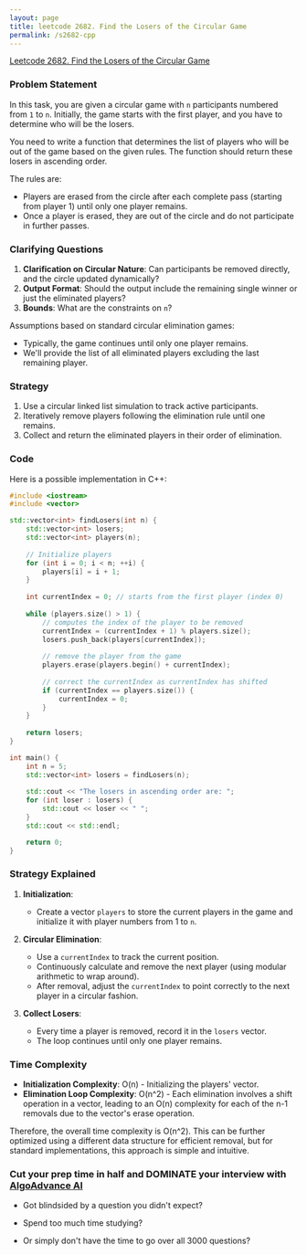 ```yaml
---
layout: page
title: leetcode 2682. Find the Losers of the Circular Game
permalink: /s2682-cpp
---
```

[Leetcode 2682. Find the Losers of the Circular Game](https://algoadvance.github.io/algoadvance/l2682)
### Problem Statement

In this task, you are given a circular game with `n` participants numbered from `1` to `n`. Initially, the game starts with the first player, and you have to determine who will be the losers.

You need to write a function that determines the list of players who will be out of the game based on the given rules. The function should return these losers in ascending order.

The rules are:

- Players are erased from the circle after each complete pass (starting from player 1) until only one player remains.
- Once a player is erased, they are out of the circle and do not participate in further passes.

### Clarifying Questions

1. **Clarification on Circular Nature**: Can participants be removed directly, and the circle updated dynamically?
2. **Output Format**: Should the output include the remaining single winner or just the eliminated players?
3. **Bounds**: What are the constraints on `n`?

Assumptions based on standard circular elimination games:
- Typically, the game continues until only one player remains.
- We'll provide the list of all eliminated players excluding the last remaining player.

### Strategy

1. Use a circular linked list simulation to track active participants.
2. Iteratively remove players following the elimination rule until one remains.
3. Collect and return the eliminated players in their order of elimination.

### Code

Here is a possible implementation in C++:

```cpp
#include <iostream>
#include <vector>

std::vector<int> findLosers(int n) {
    std::vector<int> losers;
    std::vector<int> players(n);
    
    // Initialize players
    for (int i = 0; i < n; ++i) {
        players[i] = i + 1;
    }
    
    int currentIndex = 0; // starts from the first player (index 0)
    
    while (players.size() > 1) {
        // computes the index of the player to be removed
        currentIndex = (currentIndex + 1) % players.size();
        losers.push_back(players[currentIndex]);
        
        // remove the player from the game
        players.erase(players.begin() + currentIndex);
        
        // correct the currentIndex as currentIndex has shifted
        if (currentIndex == players.size()) {
            currentIndex = 0;
        }
    }
    
    return losers;
}

int main() {
    int n = 5;
    std::vector<int> losers = findLosers(n);
    
    std::cout << "The losers in ascending order are: ";
    for (int loser : losers) {
        std::cout << loser << " ";
    }
    std::cout << std::endl;

    return 0;
}
```

### Strategy Explained

1. **Initialization**:
   - Create a vector `players` to store the current players in the game and initialize it with player numbers from 1 to `n`.

2. **Circular Elimination**:
   - Use a `currentIndex` to track the current position.
   - Continuously calculate and remove the next player (using modular arithmetic to wrap around).
   - After removal, adjust the `currentIndex` to point correctly to the next player in a circular fashion.

3. **Collect Losers**:
   - Every time a player is removed, record it in the `losers` vector.
   - The loop continues until only one player remains.

### Time Complexity

- **Initialization Complexity**: O(n) - Initializing the players' vector.
- **Elimination Loop Complexity**: O(n^2) - Each elimination involves a shift operation in a vector, leading to an O(n) complexity for each of the n-1 removals due to the vector's erase operation.

Therefore, the overall time complexity is O(n^2). This can be further optimized using a different data structure for efficient removal, but for standard implementations, this approach is simple and intuitive.


### Cut your prep time in half and DOMINATE your interview with [AlgoAdvance AI](https://algoAdvance.com)

- Got blindsided by a question you didn't expect?

- Spend too much time studying?

- Or simply don't have the time to go over all 3000 questions?

